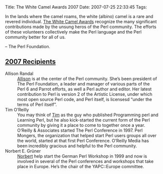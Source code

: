 Title: The White Camel Awards 2007
Date: 2007-07-25 22:33:45
Tags: 

<p>In the lands where the camel roams, the white (albino) camel is a rare and revered individual.  <a href="http://www.perl.org/advocacy/white_camel/" target="_blank">The White Camel Awards</a> recognize the many significant contributions made by the unsung heros of the Perl community. The efforts of these volunteers collectively make the Perl language and the Perl community better for all of us.

– The Perl Foundation.
</p>
<h2><a href="http://www.perl.org/advocacy/white_camel/2007.html" target="_blank">2007 Recipients</a></h2>
<dl>
<dt>Allison Randal</dt>
<dd> <a href="http://www.lohutok.net/">Allison</a> is at the center of the Perl community. She’s been president of The Perl Foundation, a leader and manager of various parts of the Perl 6 and Parrot efforts, as well a Perl author and editor. Her latest contribution to Perl is version 2 of the Artistic License, under which most open source Perl code, and Perl itself, is licensesd “under the terms of Perl itself”. </dd>
<dt>Tim O’Reilly</dt>
<dd> You may think of  <a href="http://tim.oreilly.com/">Tim</a> as the guy who published Programming perl and Learning Perl, but he also kick-started the current form of the Perl community by giving it a place to come to together once a year. O’Reilly &amp; Associates started The Perl Conference in 1997. Perl Mongers, the organization that helped start Perl users groups all over the world, started at that first Perl Conference. O’Reilly Media has been incredibly gracious and helpful to the Perl community. </dd>
<dt>Norbert E. Grüner</dt>
<dd> <a href="http://www.mpa-garching.mpg.de/%7Enog/">Norbert</a> help start the German Perl Workshop in 1999 and now is involved in several of the Perl conferences and workshops that take place in Europe. He’s the chair of the YAPC::Europe committee.</dd>
</dl>
